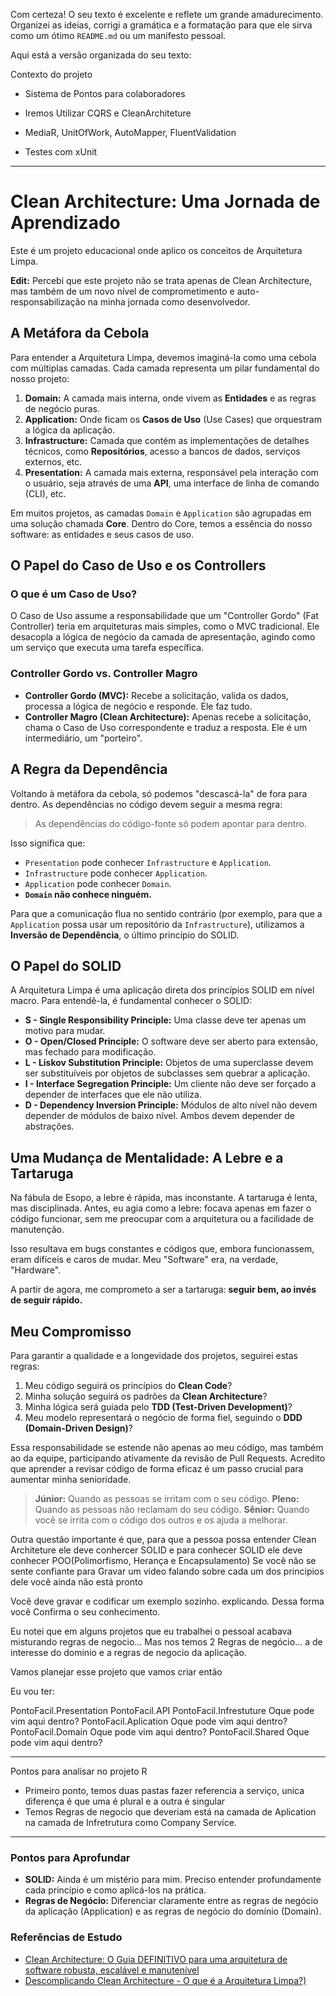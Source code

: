 Com certeza! O seu texto é excelente e reflete um grande amadurecimento. Organizei as ideias, corrigi a gramática e a formatação para que ele sirva como um ótimo `README.md` ou um manifesto pessoal.

Aqui está a versão organizada do seu texto:


Contexto do projeto

- Sistema de Pontos para colaboradores

- Iremos Utilizar CQRS e CleanArchiteture
- MediaR, UnitOfWork, AutoMapper, FluentValidation
- Testes com xUnit

---

# Clean Architecture: Uma Jornada de Aprendizado

Este é um projeto educacional onde aplico os conceitos de Arquitetura Limpa.

**Edit:** Percebi que este projeto não se trata apenas de Clean Architecture, mas também de um novo nível de comprometimento e auto-responsabilização na minha jornada como desenvolvedor.

## A Metáfora da Cebola

Para entender a Arquitetura Limpa, devemos imaginá-la como uma cebola com múltiplas camadas. Cada camada representa um pilar fundamental do nosso projeto:

1.  **Domain:** A camada mais interna, onde vivem as **Entidades** e as regras de negócio puras.
2.  **Application:** Onde ficam os **Casos de Uso** (Use Cases) que orquestram a lógica da aplicação.
3.  **Infrastructure:** Camada que contém as implementações de detalhes técnicos, como **Repositórios**, acesso a bancos de dados, serviços externos, etc.
4.  **Presentation:** A camada mais externa, responsável pela interação com o usuário, seja através de uma **API**, uma interface de linha de comando (CLI), etc.

Em muitos projetos, as camadas `Domain` e `Application` são agrupadas em uma solução chamada **Core**. Dentro do Core, temos a essência do nosso software: as entidades e seus casos de uso.

## O Papel do Caso de Uso e os Controllers

### O que é um Caso de Uso?

O Caso de Uso assume a responsabilidade que um "Controller Gordo" (Fat Controller) teria em arquiteturas mais simples, como o MVC tradicional. Ele desacopla a lógica de negócio da camada de apresentação, agindo como um serviço que executa uma tarefa específica.

### Controller Gordo vs. Controller Magro

* **Controller Gordo (MVC):** Recebe a solicitação, valida os dados, processa a lógica de negócio e responde. Ele faz tudo.
* **Controller Magro (Clean Architecture):** Apenas recebe a solicitação, chama o Caso de Uso correspondente e traduz a resposta. Ele é um intermediário, um "porteiro".

## A Regra da Dependência

Voltando à metáfora da cebola, só podemos "descascá-la" de fora para dentro. As dependências no código devem seguir a mesma regra:

> As dependências do código-fonte só podem apontar para dentro.

Isso significa que:
* `Presentation` pode conhecer `Infrastructure` e `Application`.
* `Infrastructure` pode conhecer `Application`.
* `Application` pode conhecer `Domain`.
* **`Domain` não conhece ninguém.**

Para que a comunicação flua no sentido contrário (por exemplo, para que a `Application` possa usar um repositório da `Infrastructure`), utilizamos a **Inversão de Dependência**, o último princípio do SOLID.

## O Papel do SOLID

A Arquitetura Limpa é uma aplicação direta dos princípios SOLID em nível macro. Para entendê-la, é fundamental conhecer o SOLID:

* **S - Single Responsibility Principle:** Uma classe deve ter apenas um motivo para mudar.
* **O - Open/Closed Principle:** O software deve ser aberto para extensão, mas fechado para modificação.
* **L - Liskov Substitution Principle:** Objetos de uma superclasse devem ser substituíveis por objetos de subclasses sem quebrar a aplicação.
* **I - Interface Segregation Principle:** Um cliente não deve ser forçado a depender de interfaces que ele não utiliza.
* **D - Dependency Inversion Principle:** Módulos de alto nível não devem depender de módulos de baixo nível. Ambos devem depender de abstrações.

## Uma Mudança de Mentalidade: A Lebre e a Tartaruga

Na fábula de Esopo, a lebre é rápida, mas inconstante. A tartaruga é lenta, mas disciplinada. Antes, eu agia como a lebre: focava apenas em fazer o código funcionar, sem me preocupar com a arquitetura ou a facilidade de manutenção.

Isso resultava em bugs constantes e códigos que, embora funcionassem, eram difíceis e caros de mudar. Meu "Software" era, na verdade, "Hardware".

A partir de agora, me comprometo a ser a tartaruga: **seguir bem, ao invés de seguir rápido.**

## Meu Compromisso

Para garantir a qualidade e a longevidade dos projetos, seguirei estas regras:

1.  Meu código seguirá os princípios do **Clean Code**?
2.  Minha solução seguirá os padrões da **Clean Architecture**?
3.  Minha lógica será guiada pelo **TDD (Test-Driven Development)**?
4.  Meu modelo representará o negócio de forma fiel, seguindo o **DDD (Domain-Driven Design)**?

Essa responsabilidade se estende não apenas ao meu código, mas também ao da equipe, participando ativamente da revisão de Pull Requests. Acredito que aprender a revisar código de forma eficaz é um passo crucial para aumentar minha senioridade.

> **Júnior:** Quando as pessoas se irritam com o seu código.
> **Pleno:** Quando as pessoas não reclamam do seu código.
> **Sênior:** Quando você se irrita com o código dos outros e os ajuda a melhorar.

Outra questão importante é que, para que a pessoa possa entender Clean Architeture ele deve conhercer SOLID e para conhecer SOLID ele deve conhecer POO(Polimorfismo, Herança e Encapsulamento) Se você não se sente confiante para Gravar um video falando sobre cada um dos principios dele você ainda não está pronto

Você deve gravar e codificar um exemplo sozinho. explicando. Dessa forma você Confirma o seu conhecimento.

Eu notei que em alguns projetos que eu trabalhei o pessoal acabava misturando regras de negocio... Mas nos temos 2 Regras de negócio... a de interesse do dominio e a regras de negocio da aplicação.

Vamos planejar esse projeto que vamos criar então

Eu vou ter:

PontoFacil.Presentation
  PontoFacil.API
PontoFacil.Infrestuture
  Oque pode vim aqui dentro?
PontoFacil.Aplication
  Oque pode vim aqui dentro?
PontoFacil.Domain
  Oque pode vim aqui dentro?
PontoFacil.Shared
  Oque pode vim aqui dentro?


---

Pontos para analisar no projeto R
- Primeiro ponto, temos duas pastas fazer referencia a serviço, unica diferença é que uma é plural e a outra é singular
- Temos Regras de negocio que deveriam está na camada de Aplication na camada de Infretrutura como Company Service.

---

### Pontos para Aprofundar

* **SOLID:** Ainda é um mistério para mim. Preciso entender profundamente cada princípio e como aplicá-los na prática.
* **Regras de Negócio:** Diferenciar claramente entre as regras de negócio da aplicação (Application) e as regras de negócio do domínio (Domain).

### Referências de Estudo

* [Clean Architecture: O Guia DEFINITIVO para uma arquitetura de software robusta, escalável e manutenível](https://www.youtube.com/watch?v=HynTfTli4mw)
* [Descomplicando Clean Architecture - O que é a Arquitetura Limpa?)](https://www.youtube.com/watch?v=zcDKQqFmjEA)

